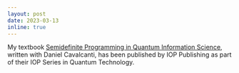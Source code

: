 ```yaml
---
layout: post
date: 2023-03-13
inline: true
---
```


My textbook [Semidefinite Programming in Quantum Information Science](https://iopscience.iop.org/book/mono/978-0-7503-3343-6), written with Daniel Cavalcanti, has been published by IOP Publishing as part of their IOP Series in Quantum Technology.
